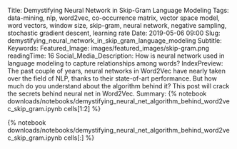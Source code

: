 Title: Demystifying Neural Network in Skip-Gram Language Modeling
Tags: data-mining, nlp, word2vec, co-occurrence matrix, vector space model, word vectors, window size, skip-gram, neural network, negative sampling, stochastic gradient descent, learning rate
Date: 2019-05-06 09:00
Slug: demystifying_neural_network_in_skip_gram_language_modeling
Subtitle:
Keywords: 
Featured_Image: images/featured_images/skip-gram.png
readingTime: 16
Social_Media_Description: How is neural network used in language modeling to capture relationships among words?
IndexPreview: The past couple of years, neural networks in Word2Vec have nearly taken over the field of NLP, thanks to their state-of-art performance. But how much do you understand about the algorithm behind it? This post will crack the secrets behind neural net in Word2Vec.
Summary: {% notebook downloads/notebooks/demystifying_neural_net_algorithm_behind_word2vec_skip_gram.ipynb cells[1:2] %}

{% notebook downloads/notebooks/demystifying_neural_net_algorithm_behind_word2vec_skip_gram.ipynb cells[:] %}